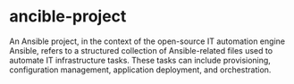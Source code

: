 # ancible-project
An Ansible project, in the context of the open-source IT automation engine Ansible, refers to a structured collection of Ansible-related files used to automate IT infrastructure tasks. These tasks can include provisioning, configuration management, application deployment, and orchestration.
